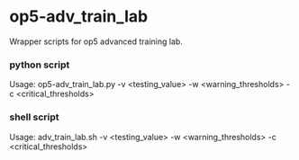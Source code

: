 # op5-adv_train_lab
Wrapper scripts for op5 advanced training lab.

### python script
Usage: op5-adv_train_lab.py -v <testing_value> -w <warning_thresholds> -c <critical_thresholds>

### shell script
Usage: adv_train_lab.sh -v <testing_value> -w <warning_thresholds> -c <critical_thresholds>

